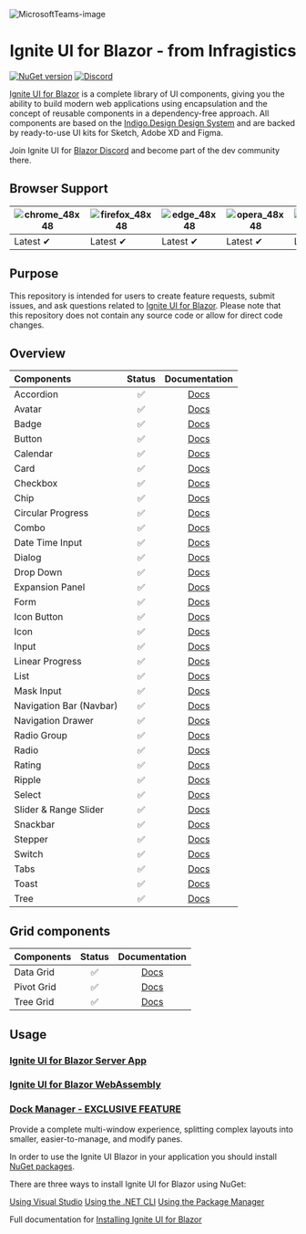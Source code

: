 

![MicrosoftTeams-image](https://github.com/IgniteUI/igniteui-blazor/assets/52001020/3b1a1d50-49d5-4e9f-a59a-c170255f9b2c)


<h1 align="center">
  Ignite UI for Blazor - from Infragistics 
</h1>


[![NuGet version](https://badge.fury.io/nu/IgniteUI.Blazor.Trial.svg)](https://badge.fury.io/nu/IgniteUI.Blazor.Trial)
[![Discord](https://img.shields.io/discord/836634487483269200?logo=discord&logoColor=ffffff)](https://discord.com/channels/836634487483269200/836636796229386241)

[Ignite UI for Blazor](https://www.infragistics.com/products/ignite-ui-blazor) is a complete library of UI components, giving you the ability to build modern web applications using encapsulation and the concept of reusable components in a dependency-free approach. 
All components are based on the [Indigo.Design Design System](https://www.infragistics.com/products/appbuilder/ui-toolkit) and are backed by ready-to-use UI kits for Sketch, Adobe XD and Figma.

Join Ignite UI for [Blazor Discord](https://discord.com/channels/836634487483269200/836636796229386241) and become part of the dev community there. 

## Browser Support

![chrome_48x48](https://user-images.githubusercontent.com/2188411/168109445-fbd7b217-35f9-44d1-8002-1eb97e39cdc6.png) | ![firefox_48x48](https://user-images.githubusercontent.com/2188411/168109465-e46305ee-f69f-4fa5-8f4a-14876f7fd3ca.png) | ![edge_48x48](https://user-images.githubusercontent.com/2188411/168109472-a730f8c0-3822-4ae6-9f54-785a66695245.png) | ![opera_48x48](https://user-images.githubusercontent.com/2188411/168109520-b6865a6c-b69f-44a4-9948-748d8afd687c.png) | ![safari_48x48](https://user-images.githubusercontent.com/2188411/168109527-6c58f2cf-7386-4b97-98b1-cfe0ab4e8626.png)
--- | --- | --- | --- | --- |
Latest ✔ | Latest ✔ | Latest ✔ | Latest ✔ | Latest ✔ |

## Purpose

This repository is intended for users to create feature requests, submit issues, and ask questions related to [Ignite UI for Blazor](https://www.infragistics.com/products/ignite-ui-blazor). Please note that this repository does not contain any source code or allow for direct code changes.

## Overview

|Components|Status|Documentation|
|:--|:--:|:--:|
|Accordion|:white_check_mark:|[Docs](https://www.infragistics.com/products/ignite-ui-blazor/blazor/components/layouts/accordion)|
|Avatar|:white_check_mark:|[Docs](https://www.infragistics.com/products/ignite-ui-blazor/blazor/components/layouts/avatar)|
|Badge|:white_check_mark:|[Docs](https://www.infragistics.com/products/ignite-ui-blazor/blazor/components/inputs/badge)|
|Button|:white_check_mark:|[Docs](https://www.infragistics.com/products/ignite-ui-blazor/blazor/components/inputs/button)|
|Calendar|:white_check_mark:|[Docs](https://www.infragistics.com/products/ignite-ui-blazor/blazor/components/scheduling/calendar)|
|Card|:white_check_mark:|[Docs](https://www.infragistics.com/products/ignite-ui-blazor/blazor/components/layouts/card)|
|Checkbox|:white_check_mark:|[Docs](https://www.infragistics.com/products/ignite-ui-blazor/blazor/components/inputs/checkbox)|
|Chip|:white_check_mark:|[Docs](https://www.infragistics.com/products/ignite-ui-blazor/blazor/components/inputs/chip)|   
|Circular Progress|:white_check_mark:|[Docs](https://www.infragistics.com/products/ignite-ui-blazor/blazor/components/inputs/circular-progress)|
|Combo|:white_check_mark:|[Docs](https://www.infragistics.com/products/ignite-ui-blazor/blazor/components/inputs/combo/overview)
|Date Time Input|:white_check_mark:|[Docs](https://www.infragistics.com/products/ignite-ui-blazor/blazor/components/inputs/date-time-input)|
|Dialog|:white_check_mark:|[Docs](https://www.infragistics.com/products/ignite-ui-blazor/blazor/components/notifications/dialog)|
|Drop Down|:white_check_mark:|[Docs](https://www.infragistics.com/products/ignite-ui-blazor/blazor/components/notifications/toast)|
|Expansion Panel|:white_check_mark:|[Docs](https://www.infragistics.com/products/ignite-ui-blazor/blazor/components/layouts/expansion-panel)|
|Form|:white_check_mark:|[Docs](https://www.infragistics.com/products/ignite-ui-blazor/blazor/components/inputs/form)|
|Icon Button|:white_check_mark:|[Docs](https://www.infragistics.com/products/ignite-ui-blazor/blazor/components/inputs/icon-button)|
|Icon|:white_check_mark:|[Docs](https://www.infragistics.com/products/ignite-ui-blazor/blazor/components/layouts/icon)|
|Input|:white_check_mark:|[Docs](https://www.infragistics.com/products/ignite-ui-blazor/blazor/components/inputs/input)|
|Linear Progress|:white_check_mark:|[Docs](https://www.infragistics.com/products/ignite-ui-blazor/blazor/components/inputs/linear-progress)|
|List|:white_check_mark:|[Docs](https://www.infragistics.com/products/ignite-ui-blazor/blazor/components/grids/list)|
|Mask Input|:white_check_mark:|[Docs](https://www.infragistics.com/products/ignite-ui-blazor/blazor/components/inputs/input)|
|Navigation Bar (Navbar)|:white_check_mark:|[Docs](https://www.infragistics.com/products/ignite-ui-blazor/blazor/components/menus/navbar)|
|Navigation Drawer|:white_check_mark:|[Docs](https://www.infragistics.com/products/ignite-ui-blazor/blazor/components/menus/navigation-drawer)|
|Radio Group|:white_check_mark:|[Docs](https://www.infragistics.com/products/ignite-ui-blazor/blazor/components/inputs/radio)|
|Radio|:white_check_mark:|[Docs](https://www.infragistics.com/products/ignite-ui-blazor/blazor/components/inputs/radio)|
|Rating|:white_check_mark:|[Docs](https://www.infragistics.com/products/ignite-ui-blazor/blazor/components/inputs/rating)|
|Ripple|:white_check_mark:|[Docs](https://www.infragistics.com/products/ignite-ui-blazor/blazor/components/inputs/ripple)|
|Select|:white_check_mark:|[Docs](https://www.infragistics.com/products/ignite-ui-blazor/blazor/components/inputs/select)|
|Slider & Range Slider|:white_check_mark:|[Docs](https://www.infragistics.com/products/ignite-ui-blazor/blazor/components/inputs/slider)| 
|Snackbar|:white_check_mark:|[Docs](https://www.infragistics.com/products/ignite-ui-blazor/blazor/components/notifications/snackbar)|
|Stepper|:white_check_mark:|[Docs](https://www.infragistics.com/products/ignite-ui-blazor/blazor/components/layouts/stepper)|
|Switch|:white_check_mark:|[Docs](https://www.infragistics.com/products/ignite-ui-blazor/blazor/components/inputs/switch)|
|Tabs|:white_check_mark:|[Docs](https://www.infragistics.com/products/ignite-ui-blazor/blazor/components/layouts/tabs)|
|Toast|:white_check_mark:|[Docs](https://www.infragistics.com/products/ignite-ui-blazor/blazor/components/notifications/toast)|
|Tree|:white_check_mark:|[Docs](https://www.infragistics.com/products/ignite-ui-blazor/blazor/components/grids/tree)|


## Grid components

|Components|Status|Documentation|
|:--|:--:|:--:|
|Data Grid|:white_check_mark:|[Docs](https://www.infragistics.com/products/ignite-ui-blazor/blazor/components/grids/grid/overview)|
|Pivot Grid|:white_check_mark:|[Docs](https://www.infragistics.com/products/ignite-ui-blazor/blazor/components/grids/pivot-grid/overview)|
|Tree Grid|:white_check_mark:|[Docs](https://www.infragistics.com/products/ignite-ui-blazor/blazor/components/grids/tree-grid/overview)|

## Usage

### [Ignite UI for Blazor Server App](https://www.infragistics.com/products/ignite-ui-blazor/blazor/components/general-getting-started#install-ignite-ui-for-blazor)

### [Ignite UI for Blazor WebAssembly](https://www.infragistics.com/products/ignite-ui-blazor/blazor/components/general-getting-started-blazor-client)

### [Dock Manager - EXCLUSIVE FEATURE](https://www.infragistics.com/products/ignite-ui-blazor/blazor/components/layouts/dock-manager)

Provide a complete multi-window experience, splitting complex layouts into smaller, easier-to-manage, and modify panes. 

In order to use the Ignite UI Blazor in your application you should install 
[NuGet packages](https://www.nuget.org/packages/IgniteUI.Blazor.Trial).

There are three ways to install Ignite UI for Blazor using NuGet:

[Using Visual Studio](https://www.infragistics.com/products/ignite-ui-blazor/blazor/components/general-installing-blazor#using-visual-studio)
[Using the .NET CLI](https://www.infragistics.com/products/ignite-ui-blazor/blazor/components/general-installing-blazor#using-the-net-cli)
[Using the Package Manager](https://www.infragistics.com/products/ignite-ui-blazor/blazor/components/general-installing-blazor#using-the-package-manager)

Full documentation for [Installing Ignite UI for Blazor](https://www.infragistics.com/products/ignite-ui-blazor/blazor/components/general-installing-blazor)

